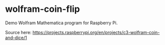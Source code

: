 # wolfram-coin-flip

Demo Wolfram Mathematica program for Raspberry Pi.

Source here: https://projects.raspberrypi.org/en/projects/c3-wolfram-coin-and-dice/1
